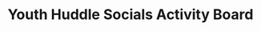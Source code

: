 ---
title: Youth Huddle Socials Activity Board
redirect_to: https://childish-resolution-0dc.notion.site/YH-ACTIVITY-BOARD-8877e0e431814c438caf569569fc6b9b
redirect_from: 
  - /YH23ActivityBoard
  - /yh23activityboard
---